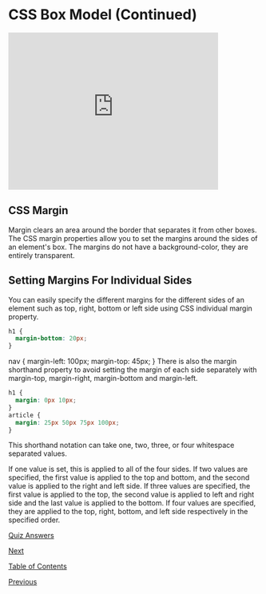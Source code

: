 # CSS Box Model (Continued)

<iframe width="420" height="315" src="https://player.vimeo.com/external/293273943.hd.mp4?s=275fb8e24b871f4d47318a01edb2ae0863fd2138&profile_id=175" frameborder="0" allowfullscreen></iframe>

## CSS Margin

Margin clears an area around the border that separates it from other boxes. The CSS margin properties allow you to set the margins around the sides of an element's box. The margins do not have a background-color, they are entirely transparent.

## Setting Margins For Individual Sides

You can easily specify the different margins for the different sides of an element such as top, right, bottom or left side using CSS individual margin property.

```css
h1 {
  margin-bottom: 20px;
}
```

nav {
margin-left: 100px;
margin-top: 45px;
}
There is also the margin shorthand property to avoid setting the margin of each side separately with margin-top, margin-right, margin-bottom and margin-left.

```css
h1 {
  margin: 0px 10px;
}
article {
  margin: 25px 50px 75px 100px;
}
```

This shorthand notation can take one, two, three, or four whitespace separated values.

If one value is set, this is applied to all of the four sides.
If two values are specified, the first value is applied to the top and bottom, and the second value is applied to the right and left side.
If three values are specified, the first value is applied to the top, the second value is applied to left and right side and the last value is applied to the bottom.
If four values are specified, they are applied to the top, right, bottom, and left side respectively in the specified order.

[Quiz Answers](./13-ans.md)

[Next](./14.md)

[Table of Contents](./README.md)

[Previous](./12.md)
